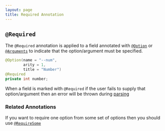 ```yaml
---
layout: page
title: Required Annotation
---
```


## `@Required`

The `@Required` annotation is applied to a field annotated with [`@Option`](option.html) or [`@Arguments`](arguments.html) to indicate that the option/argument must be specified.

```java
@Option(name = "--num", 
        arity = 1, 
        title = "Number")
@Required
private int number;
```

When a field is marked with `@Required` if the user fails to supply that option/argument then an error will be thrown during [parsing](../parser/)

### Related Annotations

If you want to require one option from some set of options then you should use [`@RequireSome`](require-some.md)